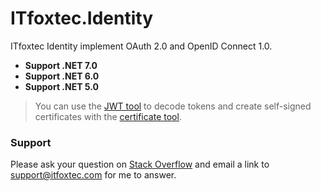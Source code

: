 # ITfoxtec.Identity
ITfoxtec Identity implement OAuth 2.0 and OpenID Connect 1.0.

* **Support .NET 7.0**
* **Support .NET 6.0**
* **Support .NET 5.0**

> You can use the [JWT tool](https://www.foxids.com/tools/Jwt) to decode tokens and create self-signed certificates with the [certificate tool](https://www.foxids.com/tools/Certificate).

### Support
Please ask your question on <a href="https://stackoverflow.com/">Stack Overflow</a> and email a link to <a href="mailto:support@itfoxtec.com?subject=ITfoxtec Identity">support@itfoxtec.com</a> for me to answer.<br />
